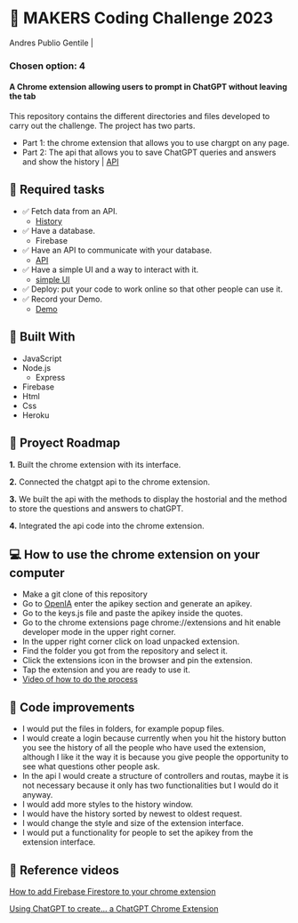 # 🧠 MAKERS Coding Challenge 2023
Andres Publio Gentile | 

### Chosen option: 4
#### A Chrome extension allowing users to prompt in ChatGPT without leaving the tab
This repository contains the different directories and files developed to carry out the challenge. The project has two parts.
- Part 1: the chrome extension that allows you to use chargpt on any page.
- Part 2: The api that allows you to save ChatGPT queries and answers and show the history | [API](https://github.com/agentil1sp/andres-publio.git)

## 📝 Required tasks
- ✅ Fetch data from an API.
    - [History](https://shrouded-waters-32984-0d9758ff8558.herokuapp.com/read/chat)
- ✅ Have a database.
    - Firebase
- ✅ Have an API to communicate with your database.
    - [API](https://github.com/agentil1sp/andres-publio.git)
- ✅ Have a simple UI and a way to interact with it.
    - [simple UI](https://github.com/agentil1sp/makers-chrome-extension-andres-publio/blob/main/images/simple%20UI.png)
- ✅ Deploy: put your code to work online so that other people can use it. 
- ✅ Record your Demo.
    - [Demo](https://www.loom.com/share/e2eb3f94f63b4aa2aa2fb3ad8c99bc76?sid=df01ea09-da89-4b62-88f1-37675aefcc92)

## 🔨 Built With
- JavaScript
- Node.js
    - Express
- Firebase
- Html
- Css
- Heroku

## 📂 Proyect Roadmap

**1.** Built the chrome extension with its interface.

**2.** Connected the chatgpt api to the chrome extension.

**3.** We built the api with the methods to display the hostorial and the method to store the questions and answers to chatGPT.

**4.** Integrated the api code into the chrome extension.

## 💻 How to use the chrome extension on your computer
- Make a git clone of this repository
- Go to [OpenIA](https://platform.openai.com/account/api-keys) enter the apikey section and generate an apikey.
- Go to the keys.js file and paste the apikey inside the quotes.
- Go to the chrome extensions page chrome://extensions and hit enable developer mode in the upper right corner.
- In the upper right corner click on load unpacked extension.
- Find the folder you got from the repository and select it.
- Click the extensions icon in the browser and pin the extension.
- Tap the extension and you are ready to use it.
- [Video of how to do the process](https://www.loom.com/share/dda69892dd9f4c57b6d2412035efa69f?sid=953d24cd-29f9-4575-822d-2bc044cef250)

## 🤖 Code improvements
- I would put the files in folders, for example popup files.
- I would create a login because currently when you hit the history button you see the history of all the people who have used the extension, although I like it the way it is because you give people the opportunity to see what questions other people ask.
- In the api I would create a structure of controllers and routas, maybe it is not necessary because it only has two functionalities but I would do it anyway.
- I would add more styles to the history window.
- I would have the history sorted by newest to oldest request.
- I would change the style and size of the extension interface.
- I would put a functionality for people to set the apikey from the extension interface.

## 🎥 Reference videos

[How to add Firebase Firestore to your chrome extension](https://www.youtube.com/watch?v=o_tM2ORppm8)

[Using ChatGPT to create... a ChatGPT Chrome Extension](https://www.youtube.com/watch?v=i1B_R4S7xnw)







